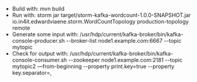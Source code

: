 * Build with: mvn build
* Run with: storm jar target/storm-kafka-wordcount-1.0.0-SNAPSHOT.jar io.in4it.edwardviaene.storm.WordCountTopology production-topology remote
* Generate some input with: /usr/hdp/current/kafka-broker/bin/kafka-console-producer.sh --broker-list node1.example.com:6667 --topic mytopic
* Check for output with: /usr/hdp/current/kafka-broker/bin/kafka-console-consumer.sh  --zookeeper node1.example.com:2181 --topic mytopic2 —from-beginning --property print.key=true --property key.separator=,
